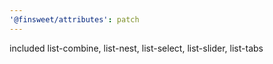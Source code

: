 ```yaml
---
'@finsweet/attributes': patch
---
```


included list-combine, list-nest, list-select, list-slider, list-tabs
